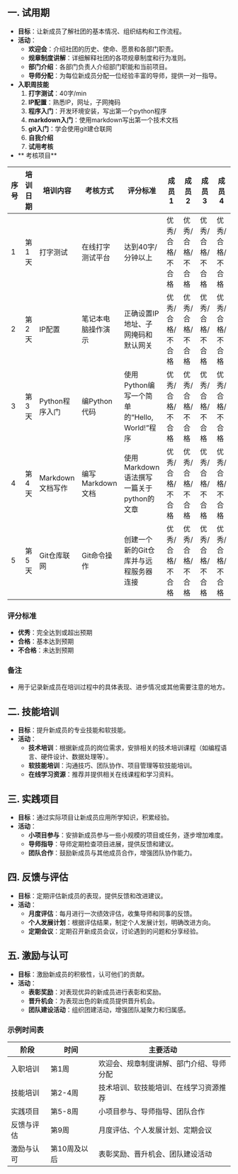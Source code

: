 ## 一. 试用期
+ **目标**：让新成员了解社团的基本情况、组织结构和工作流程。
+ **活动**：
    - **欢迎会**：介绍社团的历史、使命、愿景和各部门职责。
    - **规章制度讲解**：详细解释社团的各项规章制度和行为准则。
    - **部门介绍**：各部门负责人介绍部门职能和当前项目。
    - **导师分配**：为每位新成员分配一位经验丰富的导师，提供一对一指导。
+ **入职周技能**
    1. **打字测试**：40字/min
    2. **IP配置**：熟悉IP，网址，子网掩码
    3. **程序入门**：开发环境安装，写出第一个python程序
    4. **markdown入门**：使用markdown写出第一个技术文档
    5. **git入门**：学会使用git建仓联网
    6. **自我介绍**
    7. **试用考核**
+ ** 考核项目**

| **序号** | **培训日期** | **培训内容** | **考核方式** | **评分标准** | **成员1** | **成员2** | **成员3** | **成员4** | **备注** |
| --- | --- | --- | --- | --- | --- | --- | --- | --- | --- |
| 1 | 第1天 | 打字测试 | 在线打字测试平台 | 达到40字/分钟以上 | 优秀/合格/不合格 | 优秀/合格/不合格 | 优秀/合格/不合格 | 优秀/合格/不合格 |  |
| 2 | 第2天 | IP配置 | 笔记本电脑操作演示 | 正确设置IP地址、子网掩码和默认网关 | 优秀/合格/不合格 | 优秀/合格/不合格 | 优秀/合格/不合格 | 优秀/合格/不合格 |  |
| 3 | 第3天 | Python程序入门 | 编Python代码 | 使用Python编写一个简单的“Hello, World!”程序 | 优秀/合格/不合格 | 优秀/合格/不合格 | 优秀/合格/不合格 | 优秀/合格/不合格 |  |
| 4 | 第4天 | Markdown文档写作 | 编写Markdown文档 | 使用Markdown语法撰写一篇关于python的文章 | 优秀/合格/不合格 | 优秀/合格/不合格 | 优秀/合格/不合格 | 优秀/合格/不合格 |  |
| 5 | 第5天 | Git仓库联网 | Git命令操作 | 创建一个新的Git仓库并与远程服务器连接 | 优秀/合格/不合格 | 优秀/合格/不合格 | 优秀/合格/不合格 | 优秀/合格/不合格 |  |


### 评分标准
+ **优秀**：完全达到或超出预期
+ **合格**：基本达到预期
+ **不合格**：未达到预期

### 备注
+ 用于记录新成员在培训过程中的具体表现、进步情况或其他需要注意的地方。

## 二. 技能培训
+ **目标**：提升新成员的专业技能和软技能。
+ **活动**：
    - **技术培训**：根据新成员的岗位需求，安排相关的技术培训课程（如编程语言、硬件设计、数据处理等）。
    - **软技能培训**：沟通技巧、团队协作、项目管理等软技能培训。
    - **在线学习资源**：推荐并提供相关在线课程和学习资料。

## 三. 实践项目
+ **目标**：通过实际项目让新成员应用所学知识，积累经验。
+ **活动**：
    - **小项目参与**：安排新成员参与一些小规模的项目或任务，逐步增加难度。
    - **导师指导**：导师定期检查项目进展，提供反馈和建议。
    - **团队合作**：鼓励新成员与其他成员合作，增强团队协作能力。

## 四. 反馈与评估
+ **目标**：定期评估新成员的表现，提供反馈和改进建议。
+ **活动**：
    - **月度评估**：每月进行一次绩效评估，收集导师和同事的反馈。
    - **个人发展计划**：根据评估结果，制定个人发展计划，明确改进方向。
    - **定期会议**：定期召开新成员会议，讨论遇到的问题和分享经验。

## 五. 激励与认可
+ **目标**：激励新成员的积极性，认可他们的贡献。
+ **活动**：
    - **表彰奖励**：对表现优异的新成员进行表彰和奖励。
    - **晋升机会**：为表现出色的新成员提供晋升机会。
    - **团队建设活动**：组织团建活动，增强团队凝聚力和归属感。

### 示例时间表
| 阶段 | 时间 | 主要活动 |
| --- | --- | --- |
| 入职培训 | 第1周 | 欢迎会、规章制度讲解、部门介绍、导师分配 |
| 技能培训 | 第2-4周 | 技术培训、软技能培训、在线学习资源推荐 |
| 实践项目 | 第5-8周 | 小项目参与、导师指导、团队合作 |
| 反馈与评估 | 第9周 | 月度评估、个人发展计划、定期会议 |
| 激励与认可 | 第10周及以后 | 表彰奖励、晋升机会、团队建设活动 |




